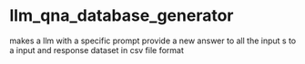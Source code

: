 # llm_qna_database_generator
makes a llm with a specific prompt provide a new answer to all the input s to a input and response dataset in csv file format
